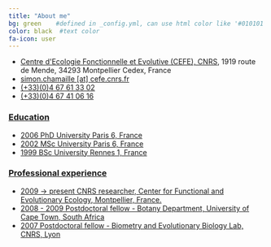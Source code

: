 ```yaml
---
title: "About me"
bg: green    #defined in _config.yml, can use html color like '#010101'
color: black  #text color
fa-icon: user
---
```


<ul class="fa-ul">
<li><i class="fa-li fa fa-envelope text-white"></i><a href="http://www.cefe.cnrs.fr/">Centre d'Ecologie Fonctionnelle et Evolutive (CEFE), CNRS</a>, 1919 route de Mende, 34293 Montpellier Cedex, France</li>
<li><i class="fa fa-at text-white"></i> <a href="mailto:simon.chamaille_at_cefe.cnrs.fr">simon.chamaille [at] cefe.cnrs.fr</li>
<li><i class="fa-li fa fa-phone text-white"></i>(+33)(0)4 67 61 33 02</li>
<li><i class="fa-li fa fa-fax text-white"></i>(+33)(0)4 67 41 06 16</li>
</ul>


### Education

+ 2006 PhD University Paris 6, France
+ 2002 MSc University Paris 6, France
+ 1999 BSc University Rennes 1, France

### Professional experience

+ 2009 -> present CNRS researcher, Center for Functional and Evolutionary Ecology, Montpellier, France.
+ 2008 - 2009 Postdoctoral fellow - Botany Department, University of Cape Town, South Africa
+ 2007 Postdoctoral fellow - Biometry and Evolutionary Biology Lab, CNRS, Lyon 
